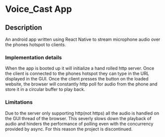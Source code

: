 # Voice_Cast App
## Description
<p>An android app written using React Native to stream microphone audio over the phones hotspot to clients.</p>

### Implementation details
<p> When the app is booted up it will initialize a hand rolled http server. Once the client is connected to the phones hotspot they can type in the URL displayed in the GUI.
Once the client presses the button on the loaded website, the browser will constantly http poll for audio from the phone and store it in a circular buffer to play back.</p>

### Limitations
<p> Due to the server only supporting http(not https) all the audio is handled on the GUI thread of the browser. This severly slows down the playback of audio and hinders the performance of polling
even with the concurrency provided by async. For this reason the project is discontinued.</p>
